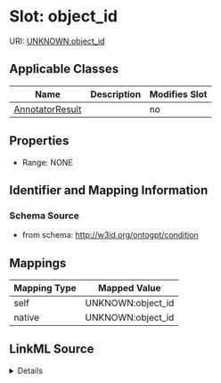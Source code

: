 

# Slot: object_id

URI: [UNKNOWN:object_id](UNKNOWN:object_id)



<!-- no inheritance hierarchy -->





## Applicable Classes

| Name | Description | Modifies Slot |
| --- | --- | --- |
| [AnnotatorResult](AnnotatorResult.md) |  |  no  |







## Properties

* Range: NONE





## Identifier and Mapping Information







### Schema Source


* from schema: http://w3id.org/ontogpt/condition




## Mappings

| Mapping Type | Mapped Value |
| ---  | ---  |
| self | UNKNOWN:object_id |
| native | UNKNOWN:object_id |




## LinkML Source

<details>
```yaml
name: object_id
from_schema: http://w3id.org/ontogpt/condition
rank: 1000
alias: object_id
owner: AnnotatorResult
domain_of:
- AnnotatorResult

```
</details>